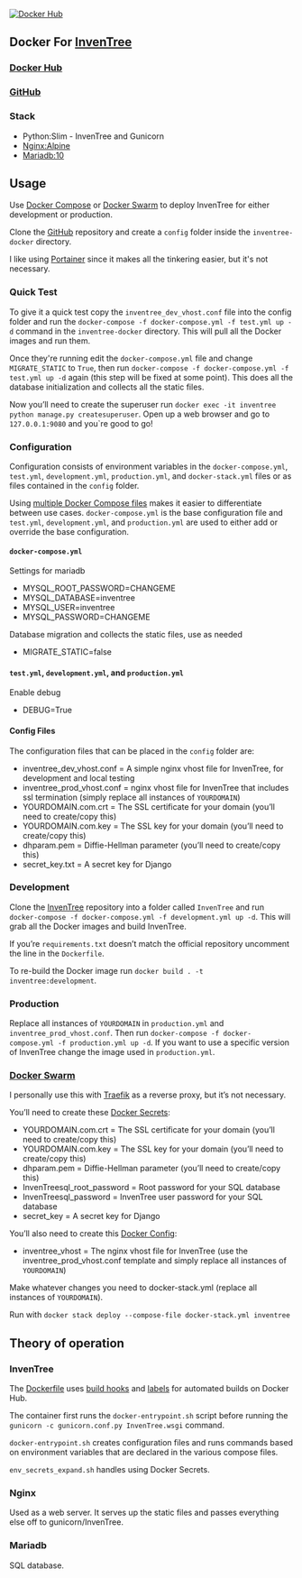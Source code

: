 [![Docker Hub](https://img.shields.io/docker/cloud/build/zeigren/inventree)](https://hub.docker.com/r/zeigren/inventree)

## Docker For [InvenTree](https://github.com/inventree/InvenTree)

### [Docker Hub](https://hub.docker.com/r/zeigren/inventree)

### [GitHub](https://github.com/Zeigren/inventree-docker)

### Stack

- Python:Slim - InvenTree and Gunicorn
- [Nginx:Alpine](https://hub.docker.com/_/nginx)
- [Mariadb:10](https://hub.docker.com/_/mariadb)

## Usage

Use [Docker Compose](https://docs.docker.com/compose/) or [Docker Swarm](https://docs.docker.com/engine/swarm/) to deploy InvenTree for either development or production.

Clone the [GitHub](https://github.com/Zeigren/inventree-docker) repository and create a `config` folder inside the `inventree-docker` directory.

I like using [Portainer](https://www.portainer.io/) since it makes all the tinkering easier, but it's not necessary.

### Quick Test

To give it a quick test copy the `inventree_dev_vhost.conf` file into the config folder and run the `docker-compose -f docker-compose.yml -f test.yml up -d` command in the `inventree-docker` directory. This will pull all the Docker images and run them.

Once they're running edit the `docker-compose.yml` file and change `MIGRATE_STATIC` to `True`, then run `docker-compose -f docker-compose.yml -f test.yml up -d` again (this step will be fixed at some point). This does all the database initialization and collects all the static files.

Now you’ll need to create the superuser run `docker exec -it inventree python manage.py createsuperuser`. Open up a web browser and go to `127.0.0.1:9080` and you`re good to go!

### Configuration

Configuration consists of environment variables in the `docker-compose.yml`, `test.yml`, `development.yml`, `production.yml`, and `docker-stack.yml` files or as files contained in the `config` folder.

Using [multiple Docker Compose files](https://docs.docker.com/compose/extends/#multiple-compose-files) makes it easier to differentiate between use cases. `docker-compose.yml` is the base configuration file and `test.yml`, `development.yml`, and `production.yml` are used to either add or override the base configuration.

#### `docker-compose.yml`

Settings for mariadb

- MYSQL_ROOT_PASSWORD=CHANGEME
- MYSQL_DATABASE=inventree
- MYSQL_USER=inventree
- MYSQL_PASSWORD=CHANGEME

Database migration and collects the static files, use as needed

- MIGRATE_STATIC=false

#### `test.yml`, `development.yml`, and `production.yml`

Enable debug

- DEBUG=True

#### Config Files

The configuration files that can be placed in the `config` folder are:

- inventree_dev_vhost.conf = A simple nginx vhost file for InvenTree, for development and local testing
- inventree_prod_vhost.conf = nginx vhost file for InvenTree that includes ssl termination (simply replace all instances of `YOURDOMAIN`)
- YOURDOMAIN.com.crt = The SSL certificate for your domain (you’ll need to create/copy this)
- YOURDOMAIN.com.key = The SSL key for your domain (you’ll need to create/copy this)
- dhparam.pem = Diffie-Hellman parameter (you’ll need to create/copy this)
- secret_key.txt = A secret key for Django

### Development

Clone the [InvenTree](https://github.com/inventree/InvenTree) repository into a folder called `InvenTree` and run `docker-compose -f docker-compose.yml -f development.yml up -d`. This will grab all the Docker images and build InvenTree.

If you’re `requirements.txt` doesn’t match the official repository uncomment the line in the `Dockerfile`.

To re-build the Docker image run `docker build . -t inventree:development`.

### Production

Replace all instances of `YOURDOMAIN` in `production.yml` and `inventree_prod_vhost.conf`. Then run `docker-compose -f docker-compose.yml -f production.yml up -d`. If you want to use a specific version of InvenTree change the image used in `production.yml`.

### [Docker Swarm](https://docs.docker.com/engine/swarm/)

I personally use this with [Traefik](https://traefik.io/) as a reverse proxy, but it’s not necessary.

You’ll need to create these [Docker Secrets](https://docs.docker.com/engine/swarm/secrets/):

- YOURDOMAIN.com.crt = The SSL certificate for your domain (you’ll need to create/copy this)
- YOURDOMAIN.com.key = The SSL key for your domain (you’ll need to create/copy this)
- dhparam.pem = Diffie-Hellman parameter (you’ll need to create/copy this)
- InvenTreesql_root_password = Root password for your SQL database
- InvenTreesql_password = InvenTree user password for your SQL database
- secret_key = A secret key for Django

You’ll also need to create this [Docker Config](https://docs.docker.com/engine/swarm/configs/):

- inventree_vhost = The nginx vhost file for InvenTree (use the inventree_prod_vhost.conf template and simply replace all instances of `YOURDOMAIN`)

Make whatever changes you need to docker-stack.yml (replace all instances of `YOURDOMAIN`).

Run with `docker stack deploy --compose-file docker-stack.yml inventree`

## Theory of operation

### InvenTree

The [Dockerfile](https://docs.docker.com/engine/reference/builder/) uses [build hooks](https://docs.docker.com/docker-hub/builds/advanced/#build-hook-examples) and [labels](http://label-schema.org/rc1/#build-time-labels) for automated builds on Docker Hub.

The container first runs the `docker-entrypoint.sh` script before running the `gunicorn -c gunicorn.conf.py InvenTree.wsgi` command.

`docker-entrypoint.sh` creates configuration files and runs commands based on environment variables that are declared in the various compose files.

`env_secrets_expand.sh` handles using Docker Secrets.

### Nginx

Used as a web server. It serves up the static files and passes everything else off to gunicorn/InvenTree.

### Mariadb

SQL database.
